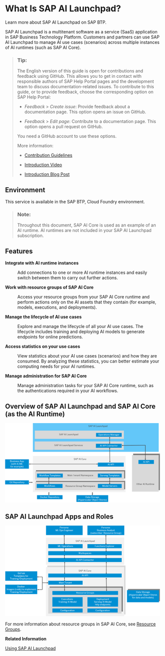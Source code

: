 <!-- loio760889ab809841c8a8905ca492f902cb -->

# What Is SAP AI Launchpad?

Learn more about SAP AI Launchpad on SAP BTP.

SAP AI Launchpad is a multitenant software as a service \(SaaS\) application in SAP Business Technology Platform. Customers and partners can use SAP AI Launchpad to manage AI use cases \(scenarios\) across multiple instances of AI runtimes \(such as SAP AI Core\).

> ### Tip:  
> The English version of this guide is open for contributions and feedback using GitHub. This allows you to get in contact with responsible authors of SAP Help Portal pages and the development team to discuss documentation-related issues. To contribute to this guide, or to provide feedback, choose the corresponding option on SAP Help Portal:
> 
> -   *Feedback* \> *Create issue*: Provide feedback about a documentation page. This option opens an issue on GitHub.
> 
> -   *Feedback* \> *Edit page*: Contribute to a documentation page. This option opens a pull request on GitHub.
> 
> 
> You need a GitHub account to use these options.
> 
> More information:
> 
> -   [Contribution Guidelines](https://help.sap.com/docs/open-documentation-initiative/contribution-guidelines/readme.html)
> 
> -   [Introduction Video](https://www.youtube.com/watch?v=WJ0oarMlVW4)
> 
> -   [Introduction Blog Post](https://blogs.sap.com/2021/11/29/sap-btp-documentation-goes-github-new-collaboration-process/)



<a name="loio760889ab809841c8a8905ca492f902cb__section_cfb_tt3_snb"/>

## Environment

This service is available in the SAP BTP, Cloud Foundry environment.

> ### Note:  
> Throughout this document, SAP AI Core is used as an example of an AI runtime. AI runtimes are not included in your SAP AI Launchpad subscription.



<a name="loio760889ab809841c8a8905ca492f902cb__section_efb_tt3_snb"/>

## Features


<dl>
<dt><b>

Integrate with AI runtime instances 

</b></dt>
<dd>

Add connections to one or more AI runtime instances and easily switch between them to carry out further actions.



</dd><dt><b>

Work with resource groups of SAP AI Core 

</b></dt>
<dd>

Access your resource groups from your SAP AI Core runtime and perform actions only on the AI assets that they contain \(for example, models, executions, and deployments\).



</dd><dt><b>

Manage the lifecycle of AI use cases 

</b></dt>
<dd>

Explore and manage the lifecycle of all your AI use cases. The lifecycle includes training and deploying AI models to generate endpoints for online predictions.



</dd><dt><b>

Access statistics on your use cases 

</b></dt>
<dd>

View statistics about your AI use cases \(scenarios\) and how they are consumed. By analyzing these statistics, you can better estimate your computing needs for your AI runtimes.



</dd><dt><b>

Manage administration for SAP AI Core 

</b></dt>
<dd>

Manage administration tasks for your SAP AI Core runtime, such as the authentications required in your AI workflows.



</dd>
</dl>



<a name="loio760889ab809841c8a8905ca492f902cb__section_jq4_gpf_4rb"/>

## Overview of SAP AI Launchpad and SAP AI Core \(as the AI Runtime\)

![Overview of the AI Core landscape](images/Image_AI_Core_Overview_8a6312d.png)



<a name="loio760889ab809841c8a8905ca492f902cb__section_s4l_yrd_fvb"/>

## SAP AI Launchpad Apps and Roles

![High level overview of SAP AI Launchpad apps and integration with underlying runtime](images/Image_AIL_overview_app_integration_b61955e.png)

For more information about resource groups in SAP AI Core, see [Resource Groups](https://help.sap.com/viewer/2d6c5984063c40a59eda62f4a9135bee/CLOUD/en-US/26c6c6b50e3f412f8bc0cd6a8ebdb850.html).

**Related Information**  


[Using SAP AI Launchpad](using-sap-ai-launchpad-bbc7e21.md "SAP AI Launchpad can be used by both AI scenario producers and AI scenario consumers. AI scenario producers, such as AI operations engineers or AI engineers, are responsible for developing and productizing AI scenarios. AI scenario consumers, such as business analysts, subscribe to a service that offers an AI scenario and consume it.")

